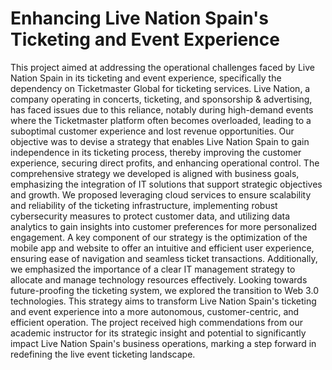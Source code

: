 # Enhancing Live Nation Spain's Ticketing and Event Experience

This project aimed at addressing the operational challenges faced by Live Nation Spain in its ticketing and event experience, specifically the dependency on Ticketmaster Global for ticketing services. Live Nation, a company operating in concerts, ticketing, and sponsorship & advertising, has faced issues due to this reliance, notably during high-demand events where the Ticketmaster platform often becomes overloaded, leading to a suboptimal customer experience and lost revenue opportunities. Our objective was to devise a strategy that enables Live Nation Spain to gain independence in its ticketing process, thereby improving the customer experience, securing direct profits, and enhancing operational control. 
The comprehensive strategy we developed is aligned with business goals, emphasizing the integration of IT solutions that support strategic objectives and growth. We proposed leveraging cloud services to ensure scalability and reliability of the ticketing infrastructure, implementing robust cybersecurity measures to protect customer data, and utilizing data analytics to gain insights into customer preferences for more personalized engagement. A key component of our strategy is the optimization of the mobile app and website to offer an intuitive and efficient user experience, ensuring ease of navigation and seamless ticket transactions. Additionally, we emphasized the importance of a clear IT management strategy to allocate and manage technology resources effectively. Looking towards future-proofing the ticketing system, we explored the transition to Web 3.0 technologies.
This strategy aims to transform Live Nation Spain's ticketing and event experience into a more autonomous, customer-centric, and efficient operation. The project received high commendations from our academic instructor for its strategic insight and potential to significantly impact Live Nation Spain's business operations, marking a step forward in redefining the live event ticketing landscape.
